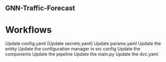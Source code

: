 ## GNN-Traffic-Forecast

# Workflows
Update config.yaml
(Update secrets.yaml)
Update params.yaml
Update the entity
Update the configuration manager in src config
Update the components
Update the pipeline
Update the main.py
Update the dvc.yaml
